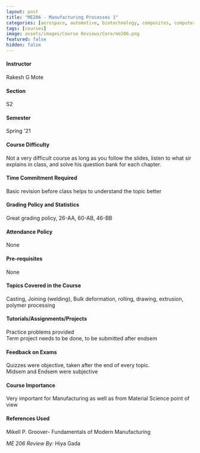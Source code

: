 ```yaml
---
layout: post
title: "ME206 - Manufacturing Processes 1"
categories: [aerospace, automotive, biotechnology, composites, computer aided design (cad), manufacturing and additive manufacturing, thermodynamics / heat transfer, ME]
tags: [courses]
image: assets/images/Course Reviews/Core/me206.png
featured: false
hidden: false
---
```


#### Instructor
Rakesh G Mote

#### Section
S2

#### Semester
Spring '21

#### Course Difficulty
Not a very difficult course as long as you follow the slides, listen to what sir explains in class, and solve his question bank for each chapter.

#### Time Commitment Required
Basic revision before class helps to understand the topic better

#### Grading Policy and Statistics
Great grading policy, 26-AA, 60-AB, 46-BB

#### Attendance Policy
None

#### Pre-requisites
None

#### Topics Covered in the Course
Casting, Joining (welding), Bulk deformation, rolling, drawing, extrusion, polymer processing

#### Tutorials/Assignments/Projects
Practice problems provided  
Term project needs to be done, to be submitted after endsem

#### Feedback on Exams
Quizzes were objective, taken after the end of every topic.  
Midsem and Endsem were subjective

#### Course Importance
Very important for Manufacturing as well as from Material Science point of view

#### References Used
Mikell P. Groover- Fundamentals of Modern Manufacturing

*ME 206 Review By:* Hiya Gada